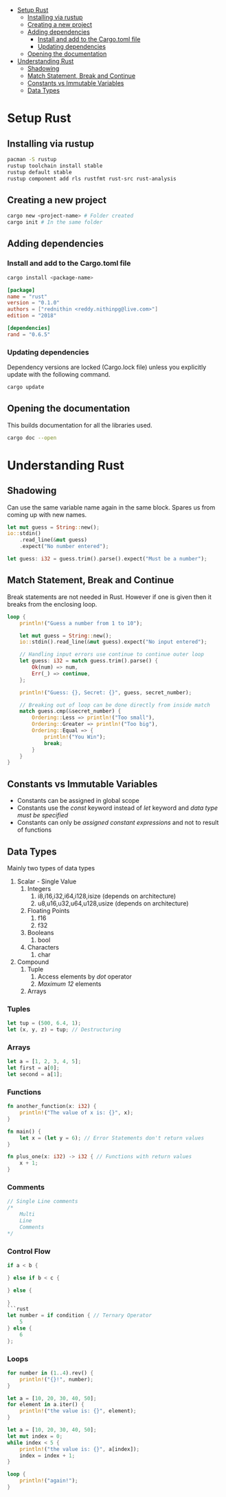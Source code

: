 - [Setup Rust](#setup-rust)
  - [Installing via rustup](#installing-via-rustup)
  - [Creating a new project](#creating-a-new-project)
  - [Adding dependencies](#adding-dependencies)
    - [Install and add to the Cargo.toml file](#install-and-add-to-the-cargotoml-file)
    - [Updating dependencies](#updating-dependencies)
  - [Opening the documentation](#opening-the-documentation)
- [Understanding Rust](#understanding-rust)
  - [Shadowing](#shadowing)
  - [Match Statement, Break and Continue](#match-statement-break-and-continue)
  - [Constants vs Immutable Variables](#constants-vs-immutable-variables)
  - [Data Types](#data-types)

# Setup Rust

## Installing via rustup

```bash
pacman -S rustup
rustup toolchain install stable
rustup default stable
rustup component add rls rustfmt rust-src rust-analysis
```

## Creating a new project

```bash
cargo new <project-name> # Folder created
cargo init # In the same folder
```

## Adding dependencies

### Install and add to the Cargo.toml file

```bash
cargo install <package-name>
```

```toml
[package]
name = "rust"
version = "0.1.0"
authors = ["rednithin <reddy.nithinpg@live.com>"]
edition = "2018"

[dependencies]
rand = "0.6.5"
```

### Updating dependencies

Dependency versions are locked (Cargo.lock file) unless you explicitly update with the following command.

```bash
cargo update
```

## Opening the documentation

This builds documentation for all the libraries used.

```bash
cargo doc --open
```

# Understanding Rust

## Shadowing

Can use the same variable name again in the same block. 
Spares us from coming up with new names.

```rust
let mut guess = String::new();
io::stdin()
    .read_line(&mut guess)
    .expect("No number entered");

let guess: i32 = guess.trim().parse().expect("Must be a number");
```

## Match Statement, Break and Continue

Break statements are not needed in Rust. However if one is given then it breaks from the enclosing loop.

```rust
loop {
    println!("Guess a number from 1 to 10");

    let mut guess = String::new();
    io::stdin().read_line(&mut guess).expect("No input entered");

    // Handling input errors use continue to continue outer loop
    let guess: i32 = match guess.trim().parse() {
        Ok(num) => num,
        Err(_) => continue,
    };

    println!("Guess: {}, Secret: {}", guess, secret_number);

    // Breaking out of loop can be done directly from inside match
    match guess.cmp(&secret_number) {
        Ordering::Less => println!("Too small"),
        Ordering::Greater => println!("Too big"),
        Ordering::Equal => {
            println!("You Win");
            break;
        }
    }
}
```


## Constants vs Immutable Variables

- Constants can be assigned in global scope
- Constants use the *const* keyword instead of *let* keyword and *data type must be specified*
- Constants can only be *assigned constant expressions* and not to result of functions

## Data Types

Mainly two types of data types

1. Scalar - Single Value
   1. Integers
      1. i8,i16,i32,i64,i128,isize (depends on architecture)
      2. u8,u16,u32,u64,u128,usize (depends on architecture)
   2. Floating Points
      1. f16
      2. f32
   3. Booleans
      1. bool
   4. Characters
      1. char
2. Compound
   1. Tuple
      1. Access elements by *dot* operator
      2. *Maximum 12* elements
   2. Arrays

### Tuples

```rust
let tup = (500, 6.4, 1);
let (x, y, z) = tup; // Destructuring
```

### Arrays

```rust
let a = [1, 2, 3, 4, 5];
let first = a[0];
let second = a[1];
```

### Functions

```rust
fn another_function(x: i32) {
    println!("The value of x is: {}", x);
}

fn main() {
    let x = (let y = 6); // Error Statements don't return values
}

fn plus_one(x: i32) -> i32 { // Functions with return values
    x + 1;
}

```

### Comments

```rust
// Single Line comments
/*
    Multi
    Line
    Comments
*/
```

### Control Flow

```rust
if a < b {

} else if b < c {

} else {

}
```rust 
let number = if condition { // Ternary Operator
    5
} else {
    6
};

```

### Loops

```rust
for number in (1..4).rev() {
    println!("{}!", number);
}
```

```rust
let a = [10, 20, 30, 40, 50];
for element in a.iter() {
    println!("the value is: {}", element);
}
```

```rust
let a = [10, 20, 30, 40, 50];
let mut index = 0;
while index < 5 {
    println!("the value is: {}", a[index]);
    index = index + 1;  
}
```

```rust
loop {
    println!("again!");
}
```

